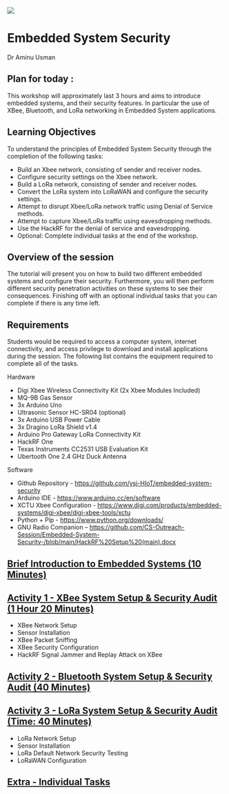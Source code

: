 ![](https://github.com/CS-Outreach-Session/Embedded-System-Security-/blob/main/Images/ysj_HIoT.png)
# Embedded System Security

Dr Aminu Usman

## Plan for today :

This workshop will approximately last 3 hours and aims to introduce embedded systems, and their security features. In particular the use of XBee, Bluetooth, and LoRa networking in Embedded System applications.

## Learning Objectives

To understand the principles of Embedded System Security through the completion of the following tasks:

*	Build an Xbee network, consisting of sender and receiver nodes.
*	Configure security settings on the Xbee network.
*	Build a LoRa network, consisting of sender and receiver nodes.
*	Convert the LoRa system into LoRaWAN and configure the security settings.
*	Attempt to disrupt Xbee/LoRa network traffic using Denial of Service methods.
*	Attempt to capture Xbee/LoRa traffic using eavesdropping methods.
*	Use the HackRF for the denial of service and eavesdropping.
*	Optional: Complete individual tasks at the end of the workshop.

## Overview of the session 
The tutorial will present you on how to build two different embedded systems and configure their security. Furthermore, you will then perform different security penetration activities on these systems to see their consequences. Finishing off with an optional individual tasks that you can complete if there is any time left.

## Requirements 

Students would be required to access a computer system, internet connectivity, and access privilege to download and install applications during the session. The following list contains the equipment required to complete all of the tasks.

Hardware
*	Digi Xbee Wireless Connectivity Kit (2x Xbee Modules Included)
*	MQ-9B Gas Sensor
*	3x Arduino Uno
*	Ultrasonic Sensor HC-SR04 (optional)
*	3x Arduino USB Power Cable
*	3x Dragino LoRa Shield v1.4
*	Arduino Pro Gateway LoRa Connectivity Kit
*	HackRF One
*	Texas Instruments CC2531 USB Evaluation Kit
*	Ubertooth One 2.4 GHz Duck Antenna

Software
*	Github Repository - https://github.com/ysj-HIoT/embedded-system-security
*	Arduino IDE - https://www.arduino.cc/en/software
*	XCTU Xbee Configuration - https://www.digi.com/products/embedded-systems/digi-xbee/digi-xbee-tools/xctu
*	Python + Pip - https://www.python.org/downloads/
*	GNU Radio Companion – https://github.com/CS-Outreach-Session/Embedded-System-Security-/blob/main/HackRF%20Setup%20(main).docx

## [Brief Introduction to Embedded Systems (10 Minutes)](https://github.com/CS-Outreach-Session/Embedded-System-Security-/tree/main/Embedded-System-Intro)
 
## [Activity 1 - XBee System Setup & Security Audit (1 Hour 20 Minutes)](https://github.com/CS-Outreach-Session/Embedded-System-Security-/tree/main/XBee%20System%20Setup%20%26%20Security%20Audit)
* XBee Network Setup
* Sensor Installation
* XBee Packet Sniffing
* XBee Security Configuration
* HackRF Signal Jammer and Replay Attack on XBee


## [Activity 2 - Bluetooth System Setup & Security Audit (40 Minutes)]()

## [Activity 3 - LoRa System Setup & Security Audit (Time: 40 Minutes)](https://github.com/CS-Outreach-Session/Embedded-System-Security-/tree/main/LoRa%20System%20Setup%20&%20Security%20Audit)
* LoRa Network Setup
* Sensor Installation
* LoRa Default Network Security Testing
* LoRaWAN Configuration

## [Extra - Individual Tasks](https://github.com/CS-Outreach-Session/Network-Security-/tree/main/extra)
